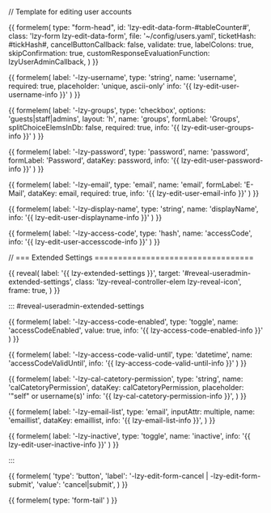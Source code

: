 // Template for editing user accounts

{{ formelem(
	type: "form-head", 
	id: 'lzy-edit-data-form-#tableCounter#',
	class: 'lzy-form lzy-edit-data-form',
	file: '~/config/users.yaml',
	ticketHash: #tickHash#,
	cancelButtonCallback: false,
	validate: true,
	labelColons: true,
	skipConfirmation: true,
	customResponseEvaluationFunction: lzyUserAdminCallback,
	)
}}



{{ formelem(
	label: '-lzy-username',
	type: 'string',
	name: 'username',
	required: true,
    placeholder: 'unique, ascii-only'
    info: '{{ lzy-edit-user-username-info }}'
	)
}}

{{ formelem(
	label: '-lzy-groups',
	type: 'checkbox',
	options: 'guests|staff|admins',
	layout: 'h',
	name: 'groups',
	formLabel: 'Groups',
	splitChoiceElemsInDb: false,
	required: true,
    info: '{{ lzy-edit-user-groups-info }}'
	)
}}

{{ formelem(
	label: '-lzy-password',
	type: 'password',
	name: 'password',
	formLabel: 'Password',
	dataKey: password,
    info: '{{ lzy-edit-user-password-info }}'
	)
}}


{{ formelem(
	label: '-lzy-email',
	type: 'email',
	name: 'email',
	formLabel: 'E-Mail',
	dataKey: email,	
	required: true,
    info: '{{ lzy-edit-user-email-info }}'
	)
}}


{{ formelem(
	label: '-lzy-display-name',
	type: 'string',
	name: 'displayName',
    info: '{{ lzy-edit-user-displayname-info }}'
	)
}}


{{ formelem(
	label: '-lzy-access-code',
	type: 'hash',
	name: 'accessCode',
    info: '{{ lzy-edit-user-accesscode-info }}'
	)
}}


// === Extended Settings ==================================

{{ reveal(
	label: '{{ lzy-extended-settings }}',
	target: '#reveal-useradmin-extended-settings',
	class: 'lzy-reveal-controller-elem lzy-reveal-icon',
	frame: true,
	) 
}}

::: #reveal-useradmin-extended-settings

{{ formelem(
	label: '-lzy-access-code-enabled',
	type: 'toggle',
	name: 'accessCodeEnabled',
	value: true,
    info: '{{ lzy-access-code-enabled-info }}'
	)
}}

{{ formelem(
	label: '-lzy-access-code-valid-until',
	type: 'datetime',
	name: 'accessCodeValidUntil',
    info: '{{ lzy-access-code-valid-until-info }}'
	)
}}

{{ formelem(
	label: '-lzy-cal-catetory-permission',
	type: 'string',
	name: 'calCatetoryPermission',
	dataKey: calCatetoryPermission,
    placeholder: '"self" or username(s)'
	info: '{{ lzy-cal-catetory-permission-info }}',
	)
}}


{{ formelem(
	label: '-lzy-email-list',
	type: 'email',
	inputAttr: multiple,
	name: 'emaillist',
	dataKey: emaillist,
	info: '{{ lzy-email-list-info }}',
	)
}}


{{ formelem(
	label: '-lzy-inactive',
	type: 'toggle',
	name: 'inactive',
    info: '{{ lzy-edit-user-inactive-info }}'
	)
}}

:::

{{ formelem(
	'type': 'button',
	'label': '-lzy-edit-form-cancel | -lzy-edit-form-submit',
	'value': 'cancel|submit',
	)
}}


{{ formelem( type: 'form-tail' ) }}

